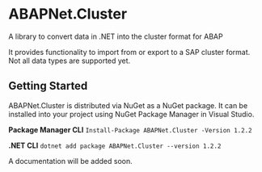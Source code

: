 # ABAPNet.Cluster
A library to convert data in .NET into the cluster format for ABAP

It provides functionality to import from or export to a SAP cluster format. Not all data types are supported yet.

## Getting Started
ABAPNet.Cluster is distributed via NuGet as a NuGet package. It can be installed into your project using NuGet Package Manager in Visual Studio.

**Package Manager CLI**
```Install-Package ABAPNet.Cluster -Version 1.2.2```

**.NET CLI**
```dotnet add package ABAPNet.Cluster --version 1.2.2``` 

A documentation will be added soon.